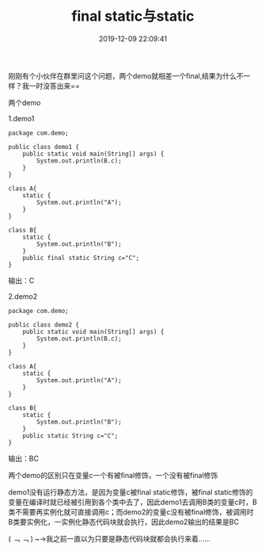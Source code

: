 ﻿---
title: final static与static
categories: 杂七杂八
date: 2019-12-09 22:09:41
---

刚刚有个小伙伴在群里问这个问题，两个demo就相差一个final,结果为什么不一样？我一时没答出来==

两个demo

1.demo1

```
package com.demo;

public class demo1 {
	public static void main(String[] args) {
		System.out.println(B.c);
	}
}

class A{
	static {
		System.out.println("A");
	}
}

class B{
	static {
		System.out.println("B");
	}
	public final static String c="C";
}
```
输出：C

2.demo2

```
package com.demo;

public class demo2 {
	public static void main(String[] args) {
		System.out.println(B.c);
	}
}

class A{
	static {
		System.out.println("A");
	}
}

class B{
	static {
		System.out.println("B");
	}
	public static String c="C";
}
```
输出：BC

两个demo的区别只在变量c一个有被final修饰，一个没有被final修饰

demo1没有运行静态方法，是因为变量c被final static修饰，被final static修饰的变量在编译时就已经被引用到各个类中去了，因此demo1去调用B类的变量c时，B类不需要再实例化就可直接调用c；而demo2的变量c没有被final修饰，被调用时B类要实例化，一实例化静态代码块就会执行，因此demo2输出的结果是BC

( ﹁ ﹁ ) ~→我之前一直以为只要是静态代码块就都会执行来着......